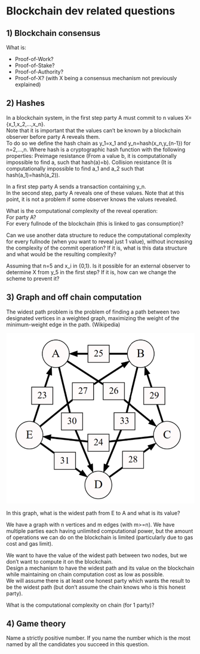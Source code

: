 # Blockchain dev related questions

## 1) Blockchain consensus
What is:
- Proof-of-Work?  
- Proof-of-Stake?  
- Proof-of-Authority?  
- Proof-of-X? (with X being a consensus mechanism not previously explained)  


## 2) Hashes
In a blockchain system, in the first step party A must commit to n values X={x_1,x_2,...,x_n}.  
Note that it is important that the values can’t be known by a blockchain observer before party A reveals them.  
To do so we define the hash chain as y_1=x_1 and y_n=hash(x_n,y_{n-1}) for n=2,...,n.
Where hash is a cryptographic hash function with the following properties:
Preimage resistance (From a value b, it is computationally impossible to find a, such that hash(a)=b).
Collision resistance (It is computationally impossible to find a_1 and a_2 such that hash(a_1)=hash(a_2)).  


In a first step party A sends a transaction containing y_n.  
In the second step, party A reveals one of these values.  Note that at this point, it is not a problem if some observer knows the values revealed.  

What is the computational complexity of the reveal operation:  
For party A?  
For every fullnode of the blockchain (this is linked to gas consumption)?  


Can we use another data structure to reduce the computational complexity for every fullnode (when you want to reveal just 1 value), without increasing the complexity of the commit operation? If it is, what is this data structure and what would be the resulting complexity?  

Assuming that n=5 and x_i in {0,1}. Is it possible for an external observer to determine X from y_5 in the first step? If it is, how can we change the scheme to prevent it?  



## 3) Graph and off chain computation
The widest path problem is the problem of finding a path between two designated vertices in a weighted graph, maximizing the weight of the minimum-weight edge in the path. (Wikipedia)  

<p align="center">
    <img src="graph.png">
</p>  

In this graph, what is the widest path from E to A and what is its value?  


We have a graph with n vertices and m edges (with m>=n). We have multiple parties each having unlimited computational power, but the amount of operations we can do on the blockchain is limited (particularly due to gas cost and gas limit).  

We want to have the value of the widest path between two nodes, but we don’t want to compute it on the blockchain.  
Design a mechanism to have the widest path and its value on the blockchain while maintaining on chain computation cost as low as possible.  
We will assume there is at least one honest party which wants the result to be the widest path (but don’t assume the chain knows who is this honest party).  


What is the computational complexity on chain (for 1 party)?  


## 4) Game theory
Name a strictly positive number. If you name the number which is the most named by all the candidates you succeed in this question.  

